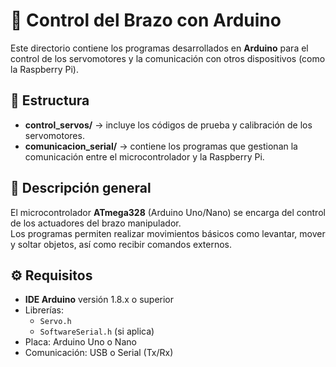 # 🤖 Control del Brazo con Arduino

Este directorio contiene los programas desarrollados en **Arduino** para el control de los servomotores y la comunicación con otros dispositivos (como la Raspberry Pi).

## 📂 Estructura

- **control_servos/** → incluye los códigos de prueba y calibración de los servomotores.  
- **comunicacion_serial/** → contiene los programas que gestionan la comunicación entre el microcontrolador y la Raspberry Pi.

## 🧠 Descripción general

El microcontrolador **ATmega328** (Arduino Uno/Nano) se encarga del control de los actuadores del brazo manipulador.  
Los programas permiten realizar movimientos básicos como levantar, mover y soltar objetos, así como recibir comandos externos.

## ⚙️ Requisitos

- **IDE Arduino** versión 1.8.x o superior  
- Librerías:
  - `Servo.h`
  - `SoftwareSerial.h` (si aplica)
- Placa: Arduino Uno o Nano  
- Comunicación: USB o Serial (Tx/Rx)
